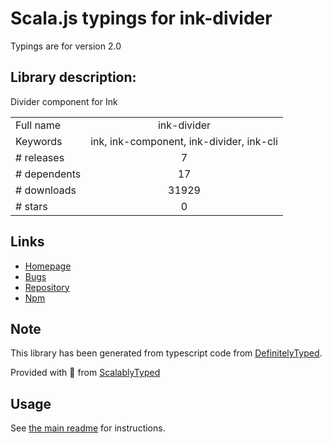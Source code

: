 
# Scala.js typings for ink-divider

Typings are for version 2.0

## Library description:
Divider component for Ink

|                    |                 |
| ------------------ | :-------------: |
| Full name          | ink-divider |
| Keywords           | ink, ink-component, ink-divider, ink-cli |
| # releases         | 7 |
| # dependents       | 17 |
| # downloads        | 31929 |
| # stars            | 0 |

## Links
- [Homepage](https://github.com/juresotosek/ink-divider#readme)
- [Bugs](https://github.com/juresotosek/ink-divider/issues)
- [Repository](https://github.com/juresotosek/ink-divider)
- [Npm](https://www.npmjs.com/package/ink-divider)
    


## Note
This library has been generated from typescript code from [DefinitelyTyped](https://definitelytyped.org).

Provided with :purple_heart: from [ScalablyTyped](https://github.com/oyvindberg/ScalablyTyped)

## Usage
See [the main readme](../../readme.md) for instructions.


